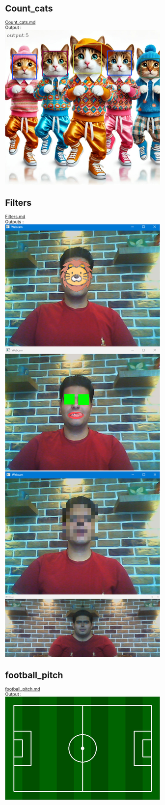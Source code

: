 # Count_cats
[Count_cats.md](Count_cats\Count_cats.md) \
Output :
![Output](Count_cats\output\output.jpg)
# Filters
[Filters.md](Filters\Filters.md) \
Outputs :
![Output 1](Filters\out1.png)
![Output 2](Filters\out2.png)
![Output 3](Filters\out3.png)
![Output 4](Filters\out4.png)
# football_pitch
[football_pitch.md](football_pitch\football_pitch.md) \
Output :
![Output](football_pitch\output\output.jpg)
